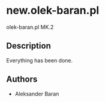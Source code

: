 # new.olek-baran.pl

olek-baran.pl MK.2

## Description

Everything has been done.

## Authors

- Aleksander Baran
